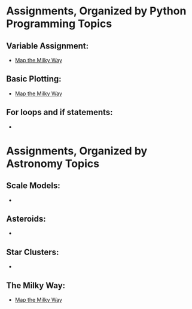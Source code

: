 # Assignments, Organized by Python Programming Topics

## Variable Assignment:
- [Map the Milky Way](https://www.kaggle.com/code/austinhinkel/plottingtutorial-mapthelocalmilkyway)

## Basic Plotting:
- [Map the Milky Way](https://www.kaggle.com/code/austinhinkel/plottingtutorial-mapthelocalmilkyway)

## For loops and if statements: 
-




     
     

# Assignments, Organized by Astronomy Topics

## Scale Models:
-

## Asteroids: 
- 

## Star Clusters:
- 

## The Milky Way:
- [Map the Milky Way](https://www.kaggle.com/code/austinhinkel/plottingtutorial-mapthelocalmilkyway)
